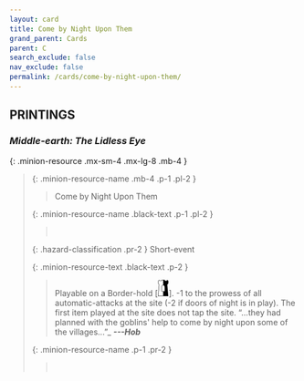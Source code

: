 ```yaml
---
layout: card
title: Come by Night Upon Them
grand_parent: Cards
parent: C
search_exclude: false
nav_exclude: false
permalink: /cards/come-by-night-upon-them/
---
```


## PRINTINGS


### _Middle-earth: The Lidless Eye_

{: .minion-resource .mx-sm-4 .mx-lg-8 .mb-4 }
> {: .minion-resource-name .mb-4 .p-1 .pl-2 }
> > <div class="hazard-mp"></div>
> > <div class="card-name">Come by Night Upon Them</div>
>
> {: .minion-resource-name .black-text .p-1 .pl-2 }
> > &nbsp;
>
> {: .hazard-classification .pr-2 }
> Short-event
>
> {: .minion-resource-text .black-text .p-2 }
> > Playable on a Border-hold \[![](/assets/images/border-hold.svg)]. -1 to the prowess of all automatic-attacks at the site (-2 if doors of night is in play). The first item played at the site does not tap the site.   “...they had planned with the goblins' help to come by night upon some of the villages...”_ ***---&NoBreak;Hob*** 
> 
> {: .minion-resource-name .p-1 .pr-2 }
> > <div class="card-shield"></div>
> > <div class="card-corruption-white">&nbsp;</div>
